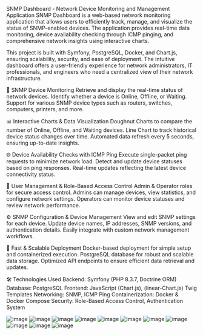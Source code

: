 SNMP Dashboard - Network Device Monitoring and Management Application
SNMP Dashboard is a web-based network monitoring application that allows users to efficiently track, 
manage, and visualize the status of SNMP-enabled devices. The application provides real-time data monitoring, 
device availability checking through ICMP pinging, and comprehensive network insights using interactive charts.

This project is built with Symfony, PostgreSQL, Docker, and Chart.js, ensuring scalability, security, and ease of deployment. 
The intuitive dashboard offers a user-friendly experience for network administrators, IT professionals, and engineers who need a centralized view of their network infrastructure.


📡 SNMP Device Monitoring
Retrieve and display the real-time status of network devices.
Identify whether a device is Online, Offline, or Waiting.
Support for various SNMP device types such as routers, switches, computers, printers, and more.

📊 Interactive Charts & Data Visualization
Doughnut Charts to compare the number of Online, Offline, and Waiting devices.
Line Chart to track historical device status changes over time.
Automated data refresh every 5 seconds, ensuring up-to-date insights.

🌐 Device Availability Checks with ICMP Ping
Execute single-packet ping requests to minimize network load.
Detect and update device statuses based on ping responses.
Real-time updates reflecting the latest device connectivity status.

🔑 User Management & Role-Based Access Control
Admin & Operator roles for secure access control.
Admins can manage devices, view statistics, and configure network settings.
Operators can monitor device statuses and review network performance.

⚙️ SNMP Configuration & Device Management
View and edit SNMP settings for each device.
Update device names, IP addresses, SNMP versions, and authentication details.
Easily integrate with custom network management workflows.

🚀 Fast & Scalable Deployment
Docker-based deployment for simple setup and containerized execution.
PostgreSQL database for robust and scalable data storage.
Optimized API endpoints to ensure efficient data retrieval and updates.

🛠️ Technologies Used
Backend: Symfony (PHP 8.3.7, Doctrine ORM)
Database: PostgreSQL
Frontend: JavaScript (Chart.js), (linear-Chart.js) Twig Templates
Networking: SNMP, ICMP Ping
Containerization: Docker & Docker Compose
Security: Role-Based Access Control, Authentication System

![image](https://github.com/user-attachments/assets/8db1388d-0dd8-488d-96db-7281e6f29fbe)
![image](https://github.com/user-attachments/assets/de40e645-f3ed-429a-ba34-859968c46f64)
![image](https://github.com/user-attachments/assets/0b14080d-ccc1-446c-a655-7e8bac0d138e)
![image](https://github.com/user-attachments/assets/e85595df-a9bb-41eb-b01f-68d94c750f15)
![image](https://github.com/user-attachments/assets/c90305cc-91d7-436c-9794-0a18043d2fcd)
![image](https://github.com/user-attachments/assets/9494a3e5-86ee-4fbf-818c-a6d74fcabd16)
![image](https://github.com/user-attachments/assets/47298195-cf30-46ab-b599-83bfb0e21e89)
![image](https://github.com/user-attachments/assets/7c461f3d-d5a4-4d85-adb0-1a504a5101be)
![image](https://github.com/user-attachments/assets/ddd8ee5c-6f86-4d06-9e57-2f6babeed42b)
![image](https://github.com/user-attachments/assets/bc327b9f-5c2e-42e8-92c7-8c8ffdb092d8)
![image](https://github.com/user-attachments/assets/2f8edc66-7746-46fa-a5c1-f2879d2c2101)
